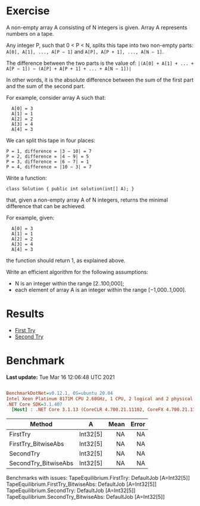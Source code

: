 ﻿# Exercise

A non-empty array A consisting of N integers is given. Array A represents numbers on a tape.

Any integer P, such that 0 < P < N, splits this tape into two non-empty parts: `A[0], A[1], ..., A[P − 1]` and `A[P], A[P + 1], ..., A[N − 1]`.

The difference between the two parts is the value of: `|(A[0] + A[1] + ... + A[P − 1]) − (A[P] + A[P + 1] + ... + A[N − 1])|`

In other words, it is the absolute difference between the sum of the first part and the sum of the second part.

For example, consider array A such that:
```
  A[0] = 3
  A[1] = 1
  A[2] = 2
  A[3] = 4
  A[4] = 3
```

We can split this tape in four places:

```
P = 1, difference = |3 − 10| = 7
P = 2, difference = |4 − 9| = 5
P = 3, difference = |6 − 7| = 1
P = 4, difference = |10 − 3| = 7
```

Write a function:

```
class Solution { public int solution(int[] A); }
```

that, given a non-empty array A of N integers, returns the minimal difference that can be achieved.

For example, given:
```
  A[0] = 3
  A[1] = 1
  A[2] = 2
  A[3] = 4
  A[4] = 3
```

the function should return 1, as explained above.

Write an efficient algorithm for the following assumptions:

- N is an integer within the range [2..100,000];
- each element of array A is an integer within the range [−1,000..1,000].

# Results
- [First Try](https://app.codility.com/demo/results/trainingNXSD2K-KQW/)
- [Second Try](https://app.codility.com/demo/results/trainingRRN428-VGA/)


# Benchmark

**Last update:** Tue Mar 16 12:06:48 UTC 2021

``` ini

BenchmarkDotNet=v0.12.1, OS=ubuntu 20.04
Intel Xeon Platinum 8171M CPU 2.60GHz, 1 CPU, 2 logical and 2 physical cores
.NET Core SDK=3.1.407
  [Host] : .NET Core 3.1.13 (CoreCLR 4.700.21.11102, CoreFX 4.700.21.11602), X64 RyuJIT


```
|               Method |        A | Mean | Error |
|--------------------- |--------- |-----:|------:|
|             FirstTry | Int32[5] |   NA |    NA |
|  FirstTry_BitwiseAbs | Int32[5] |   NA |    NA |
|            SecondTry | Int32[5] |   NA |    NA |
| SecondTry_BitwiseAbs | Int32[5] |   NA |    NA |

Benchmarks with issues:
  TapeEquilibrium.FirstTry: DefaultJob [A=Int32[5]]
  TapeEquilibrium.FirstTry_BitwiseAbs: DefaultJob [A=Int32[5]]
  TapeEquilibrium.SecondTry: DefaultJob [A=Int32[5]]
  TapeEquilibrium.SecondTry_BitwiseAbs: DefaultJob [A=Int32[5]]
